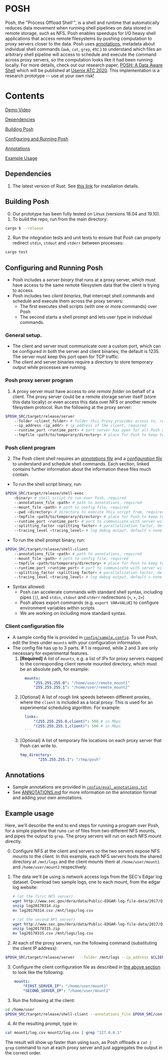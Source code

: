 # POSH
Posh, the "Process Offload Shell'", is a shell and runtime that automatically reduces data movement when running shell pipelines on data stored in remote storage, such as NFS.
Posh enables speedups for I/O heavy shell applications that access remote
filesystems by pushing computation to proxy servers closer to the data.
Posh uses [annotations](https://github.com/deeptir18/posh#annotations), metadata
about individual shell commands (`awk`, `cat`, `grep`, etc.) to understand which files an arbitrary shell pipeline will access to schedule and execute the command across proxy servers, so the computation looks like it had been running locally.
For more details, check out our research paper, [POSH: A Data Aware Shell](https://deeptir.me/papers/posh-atc20.pdf) which will be published at [Usenix ATC 2020](https://www.usenix.org/conference/atc20).
This implementation is a research prototype -- use at your own risk!

# Contents

[Demo Video](https://github.com/deeptir18/posh#demo-video)

[Dependencies](https://github.com/deeptir18/posh#dependencies)

[Building Posh](https://github.com/deeptir18/posh#building-posh)

[Configuring and Running Posh](https://github.com/deeptir18/posh#configuring-and-running-posh)

[Annotations](https://github.com/deeptir18/posh#annotations)

[Example Usage](https://github.com/deeptir18/posh#example-usage)

## Dependencies
1. The latest version of Rust. See [this link](https://www.rust-lang.org/tools/install) for installation details.

## Building Posh
0. Our prototype has been fully tested on Linux (versions 18.04 and 19.10).
1. To build the repo, run from the main directory:
```bash
cargo b --release
```
2. Run the integration tests and unit tests to ensure that Posh can properly redirect `stdin`, `stdout` and `stderr` between processes:
```bash
cargo test
```

## Configuring and Running Posh
- Posh includes a _server binary_ that runs at a proxy server, which must have
access to the same remote filesystem data that the client is trying to access.
- Posh includes two _client binaries_, that intercept shell commands and
schedule and execute them across the proxy servers:
    - The first executes shell scripts (with one or more commands) over Posh
    - The second starts a shell prompt and lets user type in individual
      commands.

### General setup.
- The client and server must communicate over a custom port, which can be
configured in both the server and client binaries; the default is 1235. The
server must keep this port open for TCP traffic.
- The client and server binaries require a directory to store temporary output
  while processes are running.

### Posh proxy server program
1. A proxy server must have access to _one remote folder_ on behalf
   of a client. The proxy server could be a remote storage server itself (store this data
   locally) or even access this data over NFS or another remote filesystem
   protocol.
   Run the following at the proxy server:
```bash
$POSH_SRC/target/release/server 
    --folder <client_folder> # folder this Proxy provides access to, required
    --ip_address <ip_addr> # ip address of the client, required
    --runtime_port <runtime_port> # port server has open for all Posh communication, default = 1235
    --tmpfile <path/to/temporary/directory> # place for Posh to keep temporary output while running commands, required
```

### Posh client program
2. The Posh client shell requires an [_annotations
   file_](https://github.com/deeptir18/posh#annotations) and a [_configuration file_](https://github.com/deeptir18/posh#client-configuration-file) to understand and schedule shell commands.
   Each section, linked contains further information about the information these
   files much contain.
- To run the shell script binary, run:
```bash
$POSH_SRC/target/release/shell-exec
    <binary> # shell script to run over Posh, required
    --annotations_file <path> # path to annotations, required
    --mount_file <path> # path to config file, required
    --pwd <directory> # directory to execute this script from, required
    --tmpfile <path/to/temporary/directory> # place for Posh to keep temporary output while running commands, required
    --runtime_port <runtime_port> # port to communicate with server with, default = 1235
    --splitting_factor <splitting factor> # parallelization factor, default = 1
    --tracing_level <tracing_level> # log debug outpu†, default = none
```
- To run the shell prompt binary, run:
```bash
$POSH_SRC/target/release/shell-client
    --annotations_file <path> # path to annotations, required
    --mount_file <path> # path to config file, required
    --tmpfile <path/to/temporary/directory> # place for Posh to keep temporary output while running commands, required
    --runtime_port <runtime_port> # port to communicate with server with, default = 1235
    --splitting_factor <splitting factor> # parallelization factor, default = 1
    --tracing_level <tracing_level> # log debug outpu†, default = none
```
- Syntax allowed:
    - Posh can accelerate commands with standard shell syntax, including pipes
      (`|`), and `stdin`, `stdout` and `stderr` redirections (`<`, `>`, `2>`)
    - Posh allows export commands (e.g. `export VAR=VALUE`) to configure
      environment variables within scripts
    - We are working on including more standard syntax.

### Client configuration file
- A sample config file is provided in [`config/sample.config`](config/sample.config). To use Posh, edit the lines under `mounts` with your configuration information.
- The config file has up to 3 parts. # 1 is required, while 2 and 3 are
  only necessary for experimental features.
    1. **[Required]** A list of `mounts`, e.g. a list of IPs for proxy servers mapped to the
       corresponding client remote mounted directory, which must be an absolute
       path, for example:
          ```yaml
            mounts:
                "255.255.255.0": "/home/user/remote_mount1"
                "255.255.255.1": "/home/user/remote_mount2"
          ```
    2. [Optional] A list of rough link speeds between different proxies, where the `client` is included as a local proxy. This is used for an experimental scheduling algorithm. For example:
          ```yaml
            links:
                "(255.255.255.0,client)": 500 # in Mbps
                "(255.255.255.1,client)": 500 # in Mbps
            ```
    3. [Optional] A list of temporary file locations on each proxy server
       that Posh can write to.
        ```yaml
        tmp_directory:
                "255.255.255.1": "/tmp/posh"
        ```

## Annotations
- Sample annotations are provided in [`config/eval_annotations.txt`](config/eval_annotations.txt)
- See [ANNOTATIONS.md](ANNOTATIONS.md) for more information on the annotation
  format and adding your own annotations.

## Example usage
Here, we'll describe the end to end steps for running a program over Posh, for a
simple pipeline that runs `cat` of files from two different NFS mounts, and
pipes the output to `grep`. The proxy servers will run on each NFS mount directly.

0. Configure NFS at the client and servers so the two servers expose NFS mounts to the client.
In this example, each NFS servers hosts the shared directory at `/mnt/logs` and the client mounts them at 
`/home/user/mount1` and `/home/user/mount2` respectively.

1. The data we'll be using is network access logs from the SEC's Edgar log dataset.
    Download two sample logs, one to each mount, from the edgar log website:
    ```bash 
    # (at the first NFS server)
    wget http://www.sec.gov/dera/data/Public-EDGAR-log-file-data/2017/Qtr1/log20170314.zip 
    unzip log20170314.zip
    mv log20170314.csv /mnt/logs/log.csv
    
    # (at the second NFS server)
    wget http://www.sec.gov/dera/data/Public-EDGAR-log-file-data/2017/Qtr1/log20170315.zip 
    unzip log20170315.zip
    mv log20170315.csv /mnt/logs/log.csv
    ```

2. At each of the proxy servers, run the following command (substituting the client IP address):
```bash
$POSH_SRC/target/release/server  --folder /mnt/logs --ip_address $CLIENT_IP --tmpfile /tmp/posh
```
3. Configure the client configuration file as described in [the above section](https://github.com/deeptir18/posh#client-configuration-file) to look like the following:
```yaml
    mounts:
        "FIRST_SERVER_IP": "/home/user/mount1"
        "SECOND_SERVER_IP": "/home/user/mount2"
```

3. Run the following at the client:
```bash
cd /home/user
$POSH_SRC/target/release/shell-client --annotations_file $POSH_SRC/config/eval_annotations.txt --mount_file $POSH_SRC/config/sample.config
```

4. At the resulting prompt, type in:
```bash
cat mount1/log.csv mount2/log.csv | grep "127.0.0.1"
```
The result will show up faster than using `bash`, as Posh offloads a `cat | grep` command to run at each proxy server and just aggregates the output in the correct order.
